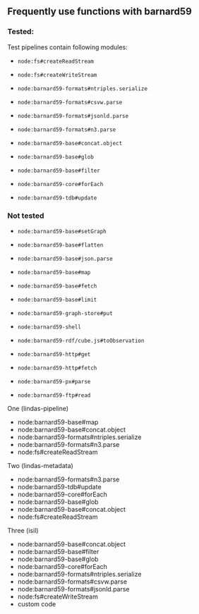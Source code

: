 ## Frequently use functions with barnard59


### Tested:
Test pipelines contain following modules:
* `node:fs#createReadStream`
* `node:fs#createWriteStream`

* `node:barnard59-formats#ntriples.serialize`
* `node:barnard59-formats#csvw.parse`
* `node:barnard59-formats#jsonld.parse`
* `node:barnard59-formats#n3.parse`

* `node:barnard59-base#concat.object`
* `node:barnard59-base#glob`
* `node:barnard59-base#filter`

* `node:barnard59-core#forEach`
* `node:barnard59-tdb#update`


### Not tested

* `node:barnard59-base#setGraph`
* `node:barnard59-base#flatten`
* `node:barnard59-base#json.parse`
* `node:barnard59-base#map`
* `node:barnard59-base#fetch`
* `node:barnard59-base#limit`

* `node:barnard59-graph-store#put`
* `node:barnard59-shell`
* `node:barnard59-rdf/cube.js#toObservation`
* `node:barnard59-http#get`
* `node:barnard59-http#fetch`
* `node:barnard59-px#parse`
* `node:barnard59-ftp#read`



One (lindas-pipeline)
* node:barnard59-base#map
* node:barnard59-base#concat.object
* node:barnard59-formats#ntriples.serialize
* node:barnard59-formats#n3.parse
* node:fs#createReadStream

Two (lindas-metadata)
* node:barnard59-formats#n3.parse
* node:barnard59-tdb#update
* node:barnard59-core#forEach
* node:barnard59-base#glob
* node:barnard59-base#concat.object
* node:fs#createReadStream

Three (isil)
* node:barnard59-base#concat.object
* node:barnard59-base#filter
* node:barnard59-base#glob
* node:barnard59-core#forEach
* node:barnard59-formats#ntriples.serialize
* node:barnard59-formats#csvw.parse
* node:barnard59-formats#jsonld.parse
* node:fs#createWriteStream
* custom code


